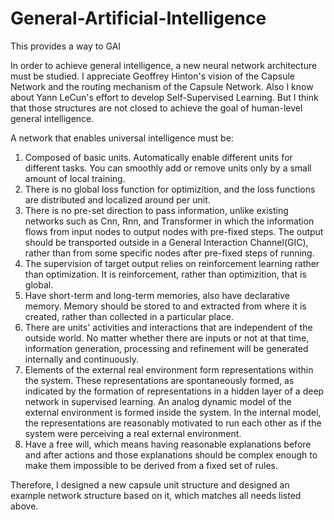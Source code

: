 # General-Artificial-Intelligence
This provides a way to GAI

In order to achieve general intelligence, a new neural network architecture must be studied. I appreciate  Geoffrey Hinton's vision of the Capsule Network and the routing mechanism of the Capsule Network. Also I know about Yann LeCun's effort to develop Self-Supervised Learning. But I think that those structures are not closed to achieve the goal of human-level general intelligence.

A network that enables universal intelligence must be:

1. Composed of basic units. Automatically enable different units for different tasks. You can smoothly add or remove units only by a small amount of local training.
1. There is no global loss function for optimizition, and the loss functions are distributed and localized around per unit.
1. There is no pre-set direction to pass information, unlike existing networks such as Cnn, Rnn, and Transformer in which the information flows from input nodes to output nodes with pre-fixed steps. The output should be transported outside in a General Interaction Channel(GIC), rather than from some specific nodes after pre-fixed steps of running.
1. The supervision of target output relies on reinforcement learning rather than optimization. It is reinforcement, rather than optimizition, that is global.
1. Have short-term and long-term memories, also have declarative memory. Memory should be stored to and extracted from where it is created, rather than collected in a particular place.
1. There are units' activities and interactions that are independent of the outside world. No matter whether there are inputs or not at that time, information generation, processing and refinement will be generated internally and continuously. 
2. Elements of the external real environment form representations within the system. These representations are spontaneously formed, as indicated by the formation of representations in a hidden layer of a deep network in supervised learning. An analog dynamic model of the external environment is formed inside the system. In the internal model, the representations are reasonably motivated to run each other as if the system were perceiving a real external environment.
1. Have a free will, which means having reasonable explanations before and after actions and those explanations should be complex enough to make them impossible to be derived from a fixed set of rules.

Therefore, I designed a new capsule unit structure and designed an example network structure based on it, which matches all needs listed above.
